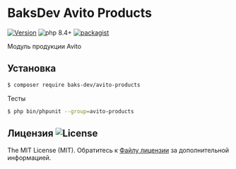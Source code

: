 # BaksDev Avito Products

[![Version](https://img.shields.io/badge/version-7.2.19-blue)](https://github.com/baks-dev/avito-products/releases)
![php 8.4+](https://img.shields.io/badge/php-min%208.4-red.svg)
[![packagist](https://img.shields.io/badge/packagist-green)](https://packagist.org/packages/baks-dev/avito-products)

Модуль продукции Avito

## Установка

``` bash
$ composer require baks-dev/avito-products
```

Тесты

``` bash
$ php bin/phpunit --group=avito-products
```

## Лицензия ![License](https://img.shields.io/badge/MIT-green)

The MIT License (MIT). Обратитесь к [Файлу лицензии](LICENSE.md) за дополнительной информацией.
